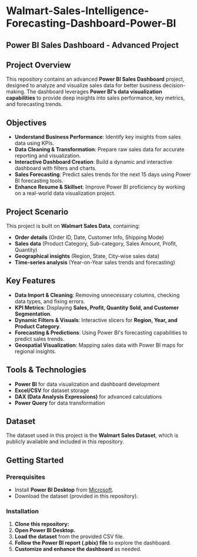 # Walmart-Sales-Intelligence-Forecasting-Dashboard-Power-BI

## Power BI Sales Dashboard - Advanced Project  

## Project Overview  
This repository contains an advanced **Power BI Sales Dashboard** project, designed to analyze and visualize sales data for better business decision-making. The dashboard leverages **Power BI's data visualization capabilities** to provide deep insights into sales performance, key metrics, and forecasting trends.  

## Objectives  
- **Understand Business Performance**: Identify key insights from sales data using KPIs.  
- **Data Cleaning & Transformation**: Prepare raw sales data for accurate reporting and visualization.  
- **Interactive Dashboard Creation**: Build a dynamic and interactive dashboard with filters and charts.  
- **Sales Forecasting**: Predict sales trends for the next 15 days using Power BI forecasting tools.  
- **Enhance Resume & Skillset**: Improve Power BI proficiency by working on a real-world data visualization project.  

## Project Scenario  
This project is built on **Walmart Sales Data**, containing:  
- **Order details** (Order ID, Date, Customer Info, Shipping Mode)  
- **Sales data** (Product Category, Sub-category, Sales Amount, Profit, Quantity)  
- **Geographical insights** (Region, State, City-wise sales data)  
- **Time-series analysis** (Year-on-Year sales trends and forecasting)  

## Key Features  
- **Data Import & Cleaning**: Removing unnecessary columns, checking data types, and fixing errors.  
- **KPI Metrics**: Displaying **Sales, Profit, Quantity Sold, and Customer Segmentation**.  
- **Dynamic Filters & Visuals**: Interactive slicers for **Region, Year, and Product Category**.  
- **Forecasting & Predictions**: Using Power BI's forecasting capabilities to predict sales trends.  
- **Geospatial Visualization**: Mapping sales data with Power BI maps for regional insights.  

## Tools & Technologies  
- **Power BI** for data visualization and dashboard development  
- **Excel/CSV** for dataset storage  
- **DAX (Data Analysis Expressions)** for advanced calculations  
- **Power Query** for data transformation  

## Dataset  
The dataset used in this project is the **Walmart Sales Dataset**, which is publicly available and included in this repository.  

## Getting Started  

### Prerequisites  
- Install **Power BI Desktop** from [Microsoft](https://powerbi.microsoft.com/).  
- Download the dataset (provided in this repository).  

### Installation  
1. **Clone this repository:**  
2. **Open Power BI Desktop.**  
3. **Load the dataset** from the provided CSV file.  
4. **Follow the Power BI report (.pbix) file** to explore the dashboard.  
5. **Customize and enhance the dashboard** as needed.  
